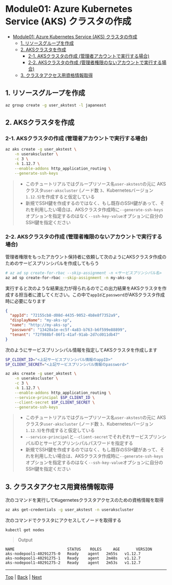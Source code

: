 # Module01: Azure Kubernetes Service (AKS) クラスタの作成

<!-- TOC -->
- [Module01: Azure Kubernetes Service (AKS) クラスタの作成](#Module01-Azure-Kubernetes-Service-AKS-%E3%82%AF%E3%83%A9%E3%82%B9%E3%82%BF%E3%81%AE%E4%BD%9C%E6%88%90)
  - [1. リソースグループを作成](#1-%E3%83%AA%E3%82%BD%E3%83%BC%E3%82%B9%E3%82%B0%E3%83%AB%E3%83%BC%E3%83%97%E3%82%92%E4%BD%9C%E6%88%90)
  - [2. AKSクラスタを作成](#2-AKS%E3%82%AF%E3%83%A9%E3%82%B9%E3%82%BF%E3%82%92%E4%BD%9C%E6%88%90)
    - [2-1. AKSクラスタの作成 (管理者アカウントで実行する場合)](#2-1-AKS%E3%82%AF%E3%83%A9%E3%82%B9%E3%82%BF%E3%81%AE%E4%BD%9C%E6%88%90-%E7%AE%A1%E7%90%86%E8%80%85%E3%82%A2%E3%82%AB%E3%82%A6%E3%83%B3%E3%83%88%E3%81%A7%E5%AE%9F%E8%A1%8C%E3%81%99%E3%82%8B%E5%A0%B4%E5%90%88)
    - [2-2. AKSクラスタの作成 (管理者権限のないアカウントで実行する場合)](#2-2-AKS%E3%82%AF%E3%83%A9%E3%82%B9%E3%82%BF%E3%81%AE%E4%BD%9C%E6%88%90-%E7%AE%A1%E7%90%86%E8%80%85%E6%A8%A9%E9%99%90%E3%81%AE%E3%81%AA%E3%81%84%E3%82%A2%E3%82%AB%E3%82%A6%E3%83%B3%E3%83%88%E3%81%A7%E5%AE%9F%E8%A1%8C%E3%81%99%E3%82%8B%E5%A0%B4%E5%90%88)
  - [3. クラスタアクセス用資格情報取得](#3-%E3%82%AF%E3%83%A9%E3%82%B9%E3%82%BF%E3%82%A2%E3%82%AF%E3%82%BB%E3%82%B9%E7%94%A8%E8%B3%87%E6%A0%BC%E6%83%85%E5%A0%B1%E5%8F%96%E5%BE%97)

## 1. リソースグループを作成
```sh
az group create -g user_akstest -l japaneast
```

## 2. AKSクラスタを作成

### 2-1. AKSクラスタの作成 (管理者アカウントで実行する場合)

```sh
az aks create -g user_akstest \
    -n userakscluster \
    -c 3 \
    -k 1.12.7 \
    --enable-addons http_application_routing \
    --generate-ssh-keys
```
> - このチュートリアルではグループリソース名`user-akstest`の元に AKSクラスタ`user-akscluster` (ノード数 `3`、Kubernetesバージョン`1.12.5`)を作成すると仮定している
> - 新規でSSH鍵を作成するのではなく、もし既存のSSH鍵があって、それを利用したい場合は、AKSクラスタ作成時に`--generate-ssh-keys`オプションを指定するのはなく`--ssh-key-value`オプションに自分のSSH鍵を指定ください

### 2-2. AKSクラスタの作成 (管理者権限のないアカウントで実行する場合)

管理者権限をもったアカウント保持者に依頼して次のようにAKSクラスタ作成のためのサービスプリンシパルを作成してもらう

```sh
# az ad sp create-for-rbac --skip-assignment -n <サービスプリンシパル名>
az ad sp create-for-rbac --skip-assignment -n my-aks-sp
```
実行すると次のような結果出力が得られるのでこの出力結果をAKSクラスタを作成する担当者に渡してください。この中で`appId`と`password`がAKSクラスタ作成時に必要になります
```json
{
  "appId": "72155cb8-d08d-4435-9052-4b8e8f7352a9",
  "displayName": "my-aks-sp",
  "name": "http://my-aks-sp",
  "password": "13420a1e-ec5f-4a83-b763-b6f599e88899",
  "tenant": "72f988bf-86f1-41af-91ab-2d7cd011db47"
}
```

次のようにサービスプリンシパル情報を指定してAKSクラスタを作成します
```sh
SP_CLIENT_ID="<上記サービスプリンシパル情報のappID>"
SP_CLIENT_SECRET="<上記サービスプリンシパル情報のpassword>"

az aks create -g user_akstest \
    -n userakscluster \
    -c 3 \
    -k 1.12.7 \
    --enable-addons http_application_routing \
    --service-principal $SP_CLIENT_ID \
    --client-secret $SP_CLIENT_SECRET \
    --generate-ssh-keys
```
> - このチュートリアルではグループリソース名`user-akstest`の元に AKSクラスタ`user-akscluster` (ノード数 `3`、Kubernetesバージョン`1.12.5`)を作成すると仮定している
> - `--service-principal`と`--client-secret`でそれぞれサービスプリンシパルIDとサービスプリンシパルパスワードを指定する
> - 新規でSSH鍵を作成するのではなく、もし既存のSSH鍵があって、それを利用したい場合は、AKSクラスタ作成時に`--generate-ssh-keys`オプションを指定するのはなく`--ssh-key-value`オプションに自分のSSH鍵を指定ください

## 3. クラスタアクセス用資格情報取得

次のコマンドを実行してKugernetesクラスタアクセスのための資格情報を取得
```sh
az aks get-credentials -g user_akstest -n userakscluster
```

次のコマンドでクラスタにアクセスしてノードを取得する
```sh
kubectl get nodes
```
> Output
```
NAME                       STATUS    ROLES     AGE       VERSION
aks-nodepool1-40291275-0   Ready    agent   2m55s   v1.12.7
aks-nodepool1-40291275-1   Ready    agent   2m48s   v1.12.7
aks-nodepool1-40291275-2   Ready    agent   2m53s   v1.12.7
```

---
[Top](toc_ja.md) | [Back](module00_ja.md) | [Next](module02_ja.md)
